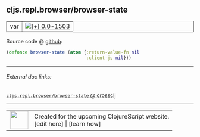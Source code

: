 ## cljs.repl.browser/browser-state



 <table border="1">
<tr>
<td>var</td>
<td><a href="https://github.com/cljsinfo/cljs-api-docs/tree/0.0-1503"><img valign="middle" alt="[+] 0.0-1503" title="Added in 0.0-1503" src="https://img.shields.io/badge/+-0.0--1503-lightgrey.svg"></a> </td>
</tr>
</table>









Source code @ [github](https://github.com/clojure/clojurescript/blob/r1889/src/clj/cljs/repl/browser.clj#L20-L21):

```clj
(defonce browser-state (atom {:return-value-fn nil
                              :client-js nil}))
```

<!--
Repo - tag - source tree - lines:

 <pre>
clojurescript @ r1889
└── src
    └── clj
        └── cljs
            └── repl
                └── <ins>[browser.clj:20-21](https://github.com/clojure/clojurescript/blob/r1889/src/clj/cljs/repl/browser.clj#L20-L21)</ins>
</pre>

-->

---



###### External doc links:

[`cljs.repl.browser/browser-state` @ crossclj](http://crossclj.info/fun/cljs.repl.browser/browser-state.html)<br>

---

 <table>
<tr><td>
<img valign="middle" align="right" width="48px" src="http://i.imgur.com/Hi20huC.png">
</td><td>
Created for the upcoming ClojureScript website.<br>
[edit here] | [learn how]
</td></tr></table>

[edit here]:https://github.com/cljsinfo/cljs-api-docs/blob/master/cljsdoc/cljs.repl.browser/browser-state.cljsdoc
[learn how]:https://github.com/cljsinfo/cljs-api-docs/wiki/cljsdoc-files

<!--

This information was too distracting to show to readers, but I'll leave it
commented here since it is helpful to:

- pretty-print the data used to generate this document
- and show how to retrieve that data



The API data for this symbol:

```clj
{:ns "cljs.repl.browser",
 :name "browser-state",
 :type "var",
 :source {:code "(defonce browser-state (atom {:return-value-fn nil\n                              :client-js nil}))",
          :title "Source code",
          :repo "clojurescript",
          :tag "r1889",
          :filename "src/clj/cljs/repl/browser.clj",
          :lines [20 21]},
 :full-name "cljs.repl.browser/browser-state",
 :full-name-encode "cljs.repl.browser/browser-state",
 :history [["+" "0.0-1503"]]}

```

Retrieve the API data for this symbol:

```clj
;; from Clojure REPL
(require '[clojure.edn :as edn])
(-> (slurp "https://raw.githubusercontent.com/cljsinfo/cljs-api-docs/catalog/cljs-api.edn")
    (edn/read-string)
    (get-in [:symbols "cljs.repl.browser/browser-state"]))
```

-->
